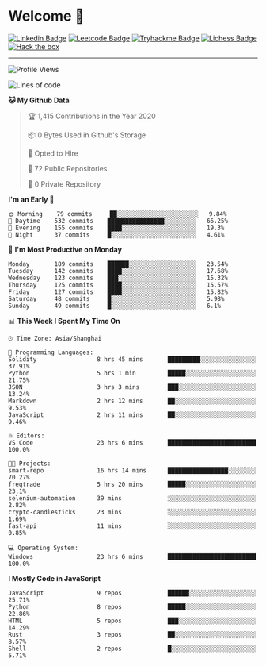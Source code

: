 # Welcome 👋

[![Linkedin Badge](https://img.shields.io/badge/-PedroTorres-blue?style=flat-square&logo=Linkedin&logoColor=white&link=https://www.linkedin.com/in/PedroTorres/)](https://www.linkedin.com/in/pedro-torres-cruz/)
[![Leetcode Badge](https://img.shields.io/badge/profile-leetcode-green)](https://leetcode.com/corfucinas/)
[![Tryhackme Badge](https://img.shields.io/badge/profile-tryhackme-blue)](https://tryhackme.com/p/Corfucinas/)
[![Lichess Badge](https://img.shields.io/badge/challenge_me-lichess-yellow)](https://lichess.org/@/Corfucinas)
[![Hack the box](https://img.shields.io/badge/hack_the_box-profile-red)](https://www.hackthebox.eu/profile/375826)

---

<!--START_SECTION:waka-->
![Profile Views](http://img.shields.io/badge/Profile%20Views-1-blue)

![Lines of code](https://img.shields.io/badge/From%20Hello%20World%20I%27ve%20Written-18.0%20million%20lines%20of%20code-blue)

**🐱 My Github Data** 

> 🏆 1,415 Contributions in the Year 2020
 > 
> 📦 0 Bytes Used in Github's Storage 
 > 
> 💼 Opted to Hire
 > 
> 📜 72 Public Repositories
 > 
> 🔑 0 Private Repository 
 > 
**I'm an Early 🐤** 

```text
🌞 Morning    79 commits     ██░░░░░░░░░░░░░░░░░░░░░░░   9.84% 
🌆 Daytime    532 commits    ████████████████░░░░░░░░░   66.25% 
🌃 Evening    155 commits    ████░░░░░░░░░░░░░░░░░░░░░   19.3% 
🌙 Night      37 commits     █░░░░░░░░░░░░░░░░░░░░░░░░   4.61%

```
📅 **I'm Most Productive on Monday** 

```text
Monday       189 commits    ██████░░░░░░░░░░░░░░░░░░░   23.54% 
Tuesday      142 commits    ████░░░░░░░░░░░░░░░░░░░░░   17.68% 
Wednesday    123 commits    ███░░░░░░░░░░░░░░░░░░░░░░   15.32% 
Thursday     125 commits    ████░░░░░░░░░░░░░░░░░░░░░   15.57% 
Friday       127 commits    ████░░░░░░░░░░░░░░░░░░░░░   15.82% 
Saturday     48 commits     █░░░░░░░░░░░░░░░░░░░░░░░░   5.98% 
Sunday       49 commits     █░░░░░░░░░░░░░░░░░░░░░░░░   6.1%

```


📊 **This Week I Spent My Time On** 

```text
⌚︎ Time Zone: Asia/Shanghai

💬 Programming Languages: 
Solidity                 8 hrs 45 mins       █████████░░░░░░░░░░░░░░░░   37.91% 
Python                   5 hrs 1 min         █████░░░░░░░░░░░░░░░░░░░░   21.75% 
JSON                     3 hrs 3 mins        ███░░░░░░░░░░░░░░░░░░░░░░   13.24% 
Markdown                 2 hrs 12 mins       ██░░░░░░░░░░░░░░░░░░░░░░░   9.53% 
JavaScript               2 hrs 11 mins       ██░░░░░░░░░░░░░░░░░░░░░░░   9.46%

🔥 Editors: 
VS Code                  23 hrs 6 mins       █████████████████████████   100.0%

🐱‍💻 Projects: 
smart-repo               16 hrs 14 mins      █████████████████░░░░░░░░   70.27% 
freqtrade                5 hrs 20 mins       █████░░░░░░░░░░░░░░░░░░░░   23.1% 
selenium-automation      39 mins             ░░░░░░░░░░░░░░░░░░░░░░░░░   2.82% 
crypto-candlesticks      23 mins             ░░░░░░░░░░░░░░░░░░░░░░░░░   1.69% 
fast-api                 11 mins             ░░░░░░░░░░░░░░░░░░░░░░░░░   0.85%

💻 Operating System: 
Windows                  23 hrs 6 mins       █████████████████████████   100.0%

```

**I Mostly Code in JavaScript** 

```text
JavaScript               9 repos             ██████░░░░░░░░░░░░░░░░░░░   25.71% 
Python                   8 repos             █████░░░░░░░░░░░░░░░░░░░░   22.86% 
HTML                     5 repos             ███░░░░░░░░░░░░░░░░░░░░░░   14.29% 
Rust                     3 repos             ██░░░░░░░░░░░░░░░░░░░░░░░   8.57% 
Shell                    2 repos             █░░░░░░░░░░░░░░░░░░░░░░░░   5.71%

```



<!--END_SECTION:waka-->

